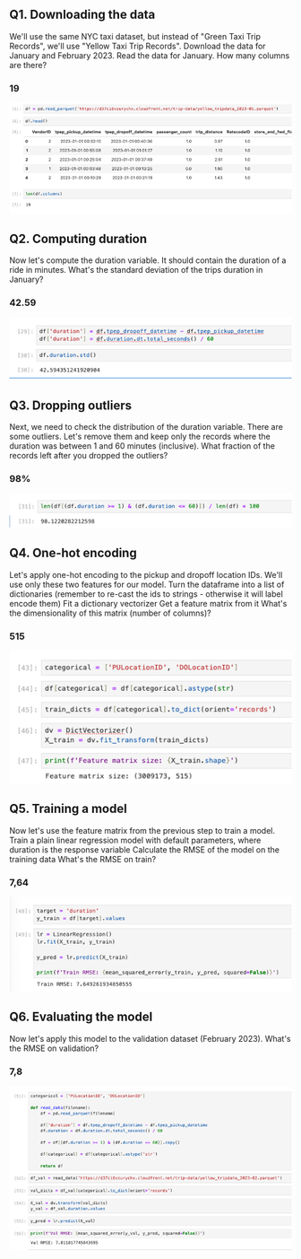 ## Q1. Downloading the data
We'll use the same NYC taxi dataset, but instead of "Green Taxi Trip Records", we'll use "Yellow Taxi Trip Records".
Download the data for January and February 2023.
Read the data for January. How many columns are there?
### 19
![img.png](img.png)

## Q2. Computing duration
Now let's compute the duration variable. It should contain the duration of a ride in minutes.
What's the standard deviation of the trips duration in January?
### 42.59
![img_1.png](img_1.png)

## Q3. Dropping outliers
Next, we need to check the distribution of the duration variable. There are some outliers. Let's remove them and keep only the records where the duration was between 1 and 60 minutes (inclusive).
What fraction of the records left after you dropped the outliers?
### 98%
![img_2.png](img_2.png)

## Q4. One-hot encoding
Let's apply one-hot encoding to the pickup and dropoff location IDs. We'll use only these two features for our model.
Turn the dataframe into a list of dictionaries (remember to re-cast the ids to strings - otherwise it will label encode them)
Fit a dictionary vectorizer
Get a feature matrix from it
What's the dimensionality of this matrix (number of columns)?
### 515
![img_3.png](img_3.png)

## Q5. Training a model
Now let's use the feature matrix from the previous step to train a model.
Train a plain linear regression model with default parameters, where duration is the response variable
Calculate the RMSE of the model on the training data
What's the RMSE on train?
### 7,64
![img_4.png](img_4.png)

## Q6. Evaluating the model
Now let's apply this model to the validation dataset (February 2023).
What's the RMSE on validation?
### 7,8
![img_5.png](img_5.png)
